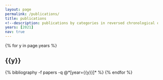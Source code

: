 ```yaml
---
layout: page
permalink: /publications/
title: publications
<!--description: publications by categories in reversed chronological order. generated by jekyll-scholar.-->
years: [2021]
nav: true
---
```


<div class="publications">

{% for y in page.years %}
  <h2 class="year">{{y}}</h2>
  {% bibliography -f papers -q @*[year={{y}}]* %}
{% endfor %}

</div>
